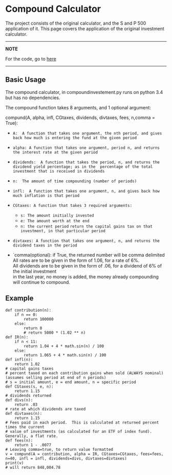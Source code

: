 # Compound Calculator

The project consists of the original calculator, and the S and P 500 application of it.
This page covers the application of the original investment calculator.

---
**NOTE**

For the code, go to <a href="https://github.com/louismillette/Investement-Calulator/tree/master">here</a>

---

## Basic Usage

The compound calculator, in compoundinvestement.py runs on python 3.4 but has no dependencies.

The compound function takes 8 arguments, and 1 optional argument:

compund(A, alpha, infl, CGtaxes, dividends, divtaxes, fees, n,comma = True):

* `A:  A function that takes one argument, the nth period, and gives back how much is entering the fund
    at the given period`

* `alpha: A function that takes one argument, period n, and returns the interest rate at the given period`

* `dividends:  A function that takes the period, n, and returns the dividend yield percentage; as in the 
               percentage of the total investment that is received in dividends`

* `n:  The amount of time compounding (number of periods)`

* `infl:  A function that takes one argument, n, and gives back how much inflation is that period`

* `CGtaxes: A function that takes 3 required arguments:`
	* `s: The amount initially invested`
	* `e: The amount worth at the end`
	* `n: the current period`
	`return the capital gains tax on that investment, in that particular period`

* `divtaxes: A function that takes one argument, n, and returns the dividend taxes in the period`

* `comma(optional): if True, the returned number will be comma delimited
All rates are to be given in the form of 1.06, for a rate of 6%.<br>
All dividends are to be given in the form of .06, for a dividend of 6% of the initial investment<br>
in the last year, no money is added, the money already compounding will continue to compound.<br>
## Example
	def contribution(n):
        if n == 0:
            return 100000
        else:
            return 0
            # return 5000 * (1.02 ** n)
    def IR(n):
        if n < 11:
            return 1.04 + 4 * math.sin(n) / 100
        else:
            return 1.065 + 4 * math.sin(n) / 100
    def infl(n):
        return 1.02
    # capital gains taxes
    # percent taxed on each contribution gains when sold (ALWAYS nominal) (assumes selling period at end of n periods)
    # s = initial amount, e = end amount, n = specific period
    def CGtaxes(s, e, n):
        return 1.15
    # dividends returned
    def divs(n):
        return .03
    # rate at which dividends are taxed
    def divtaxes(n):
        return 1.15
    # Fees paid in each period.  This is calculated at returned percent times the current
    # value of investments (as calculated for an ETF of index fund).  Generally, a flat rate.
    def fees(n):
        return 1 - .0077
    # Leaving comma=true, to return value formatted
    v = compund(A = contribution, alpha = IR, CGtaxes=CGtaxes, fees=fees, n=40, infl = infl, dividends=divs, divtaxes=divtaxes)
    print(v)
    # will return 848,004.78
